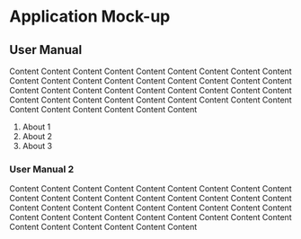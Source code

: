 # Application Mock-up

## User Manual

Content Content Content Content Content Content Content Content Content Content Content Content Content Content Content Content Content Content Content Content Content Content Content Content Content Content Content Content Content Content Content Content Content Content Content Content Content Content Content Content Content Content 

1) About 1
2) About 2
3) About 3

### User Manual 2

Content Content Content Content Content Content Content Content Content Content Content Content Content Content Content Content Content Content Content Content Content Content Content Content Content Content Content Content Content Content Content Content Content Content Content Content Content Content Content Content Content Content 


